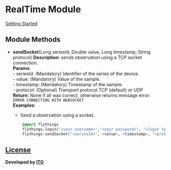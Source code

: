 # RealTime Module 
[Getting Started](https://github.com/flythings/python)

## Module Methods 

- **sendSocket**(Long seriesId, Double value, Long timestamp, String protocol)
    **Description**: sends observation using a TCP socket connection.  
    **Params**:  
      - seriesId: (Mandatory) Identifier of the series of the device.  
      - value: (Mandatory)  Value of the sample.  
      - timestamp:  (Mandatory) Timestamp of the sample.  
      - protocol: (Optional) Transport protocol TCP (default) or UDP  
    **Return**: None if all was correct, otherwise returns message error:  
    ```ERROR CONNECTING WITH WEBSOCKET```  
    **Examples**:    

   * Send a observation using a socket.    
    ```PYTHON
        import flythings
        flythings.login("<your username>","<your password>", "<login type>")
        flythings.sendSocket("<seriesId>", <value>, <timestamp>, "<protocol>")
    ```

## [License](LICENSE)
**Developed by [ITG](http://www.itg.es)**